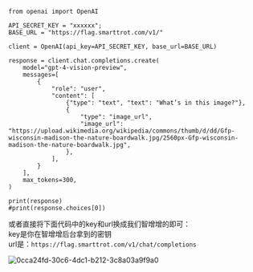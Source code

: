 ```
from openai import OpenAI

API_SECRET_KEY = "xxxxxx";
BASE_URL = "https://flag.smarttrot.com/v1/"

client = OpenAI(api_key=API_SECRET_KEY, base_url=BASE_URL)

response = client.chat.completions.create(
    model="gpt-4-vision-preview",
    messages=[
        {
            "role": "user",
            "content": [
                {"type": "text", "text": "What’s in this image?"},
                {
                    "type": "image_url",
                    "image_url": "https://upload.wikimedia.org/wikipedia/commons/thumb/d/dd/Gfp-wisconsin-madison-the-nature-boardwalk.jpg/2560px-Gfp-wisconsin-madison-the-nature-boardwalk.jpg",
                },
            ],
        }
    ],
    max_tokens=300,
)

print(response)
#print(response.choices[0])
```
或者直接将下面代码中的key和url换成我们智增增的即可：    
key是你在智增增后台拿到的密钥    
url是：`https://flag.smarttrot.com/v1/chat/completions` 

![0cca24fd-30c6-4dc1-b212-3c8a03a9f9a0](https://github.com/xing61/xiaoyi-robot/assets/38256442/9f20101d-cdf3-438e-ab3f-bc2d20e8766c)

